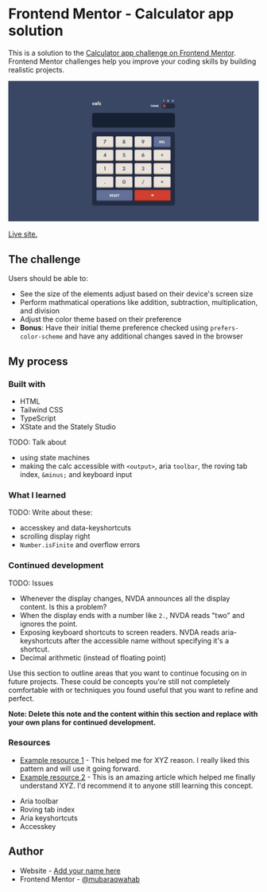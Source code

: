 # Frontend Mentor - Calculator app solution

This is a solution to the [Calculator app challenge on Frontend Mentor](https://www.frontendmentor.io/challenges/calculator-app-9lteq5N29). Frontend Mentor challenges help you improve your coding skills by building realistic projects.

![A screenshot of my solution.](./screenshot.jpeg)

[Live site.](https://mubaraqwahab.github.io/frontendmentor/12-calculator-app-main/)

## The challenge

Users should be able to:

- See the size of the elements adjust based on their device's screen size
- Perform mathmatical operations like addition, subtraction, multiplication, and division
- Adjust the color theme based on their preference
- **Bonus**: Have their initial theme preference checked using `prefers-color-scheme` and have any additional changes saved in the browser


## My process

### Built with

- HTML
- Tailwind CSS
- TypeScript
- XState and the Stately Studio

TODO: Talk about

* using state machines
* making the calc accessible with `<output>`, aria `toolbar`, the roving tab index, `&minus;` and keyboard input

### What I learned

TODO: Write about these:

* accesskey and data-keyshortcuts
* scrolling display right
* `Number.isFinite` and overflow errors

### Continued development

TODO: Issues

* Whenever the display changes, NVDA announces all the display content. Is this a problem?
* When the display ends with a number like `2.`, NVDA reads "two" and ignores the point.
* Exposing keyboard shortcuts to screen readers. NVDA reads aria-keyshortcuts after the accessible name without specifying it's a shortcut.
* Decimal arithmetic (instead of floating point)

Use this section to outline areas that you want to continue focusing on in future projects. These could be concepts you're still not completely comfortable with or techniques you found useful that you want to refine and perfect.

**Note: Delete this note and the content within this section and replace with your own plans for continued development.**

### Resources

- [Example resource 1](https://www.example.com) - This helped me for XYZ reason. I really liked this pattern and will use it going forward.
- [Example resource 2](https://www.example.com) - This is an amazing article which helped me finally understand XYZ. I'd recommend it to anyone still learning this concept.

* Aria toolbar
* Roving tab index
* Aria keyshortcuts
* Accesskey

## Author

- Website - [Add your name here](https://www.your-site.com)
- Frontend Mentor - [@mubaraqwahab](https://www.frontendmentor.io/profile/mubaraqwahab)
